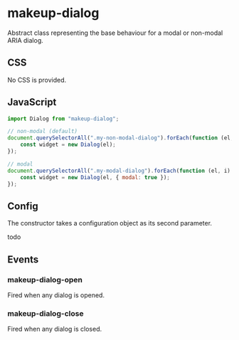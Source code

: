 # makeup-dialog

Abstract class representing the base behaviour for a modal or non-modal ARIA dialog.

## CSS

No CSS is provided.

## JavaScript

```js
import Dialog from "makeup-dialog";

// non-modal (default)
document.querySelectorAll(".my-non-modal-dialog").forEach(function (el, i) {
    const widget = new Dialog(el);
});

// modal
document.querySelectorAll(".my-modal-dialog").forEach(function (el, i) {
    const widget = new Dialog(el, { modal: true });
});
```

## Config

The constructor takes a configuration object as its second parameter.

todo

## Events

### makeup-dialog-open

Fired when any dialog is opened.

### makeup-dialog-close

Fired when any dialog is closed.

